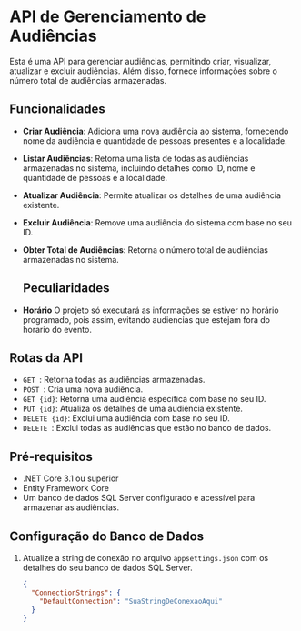 # API de Gerenciamento de Audiências

Esta é uma API para gerenciar audiências, permitindo criar, visualizar, atualizar e excluir audiências. Além disso, fornece informações sobre o número total de audiências armazenadas.

## Funcionalidades

- **Criar Audiência**: Adiciona uma nova audiência ao sistema, fornecendo nome da audiência e quantidade de pessoas presentes e a localidade.
- **Listar Audiências**: Retorna uma lista de todas as audiências armazenadas no sistema, incluindo detalhes como ID, nome e quantidade de pessoas e a localidade.
- **Atualizar Audiência**: Permite atualizar os detalhes de uma audiência existente.
- **Excluir Audiência**: Remove uma audiência do sistema com base no seu ID.
- **Obter Total de Audiências**: Retorna o número total de audiências armazenadas no sistema.

  ## Peculiaridades

- **Horário** O projeto só executará as informações se estiver no horário programado, pois assim, evitando audiencias que estejam fora do horario do evento.

## Rotas da API

- `GET `: Retorna todas as audiências armazenadas.
- `POST `: Cria uma nova audiência.
- `GET {id}`: Retorna uma audiência específica com base no seu ID.
- `PUT {id}`: Atualiza os detalhes de uma audiência existente.
- `DELETE {id}`: Exclui uma audiência com base no seu ID.
- `DELETE `: Exclui todas as audiências que estão no banco de dados.

## Pré-requisitos

- .NET Core 3.1 ou superior
- Entity Framework Core
- Um banco de dados SQL Server configurado e acessível para armazenar as audiências.

## Configuração do Banco de Dados

1. Atualize a string de conexão no arquivo `appsettings.json` com os detalhes do seu banco de dados SQL Server.

   ```json
   {
     "ConnectionStrings": {
       "DefaultConnection": "SuaStringDeConexaoAqui"
     }
   }

